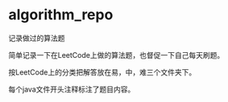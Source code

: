 # algorithm_repo
记录做过的算法题

简单记录一下在LeetCode上做的算法题，也督促一下自己每天刷题。

按LeetCode上的分类把解答放在易，中，难三个文件夹下。

每个java文件开头注释标注了题目内容。
